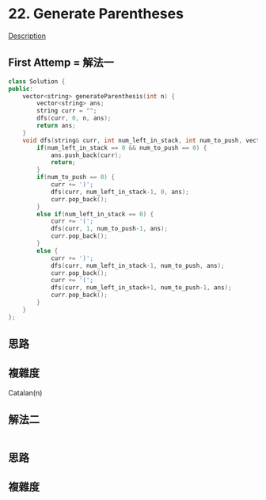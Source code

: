 # 22. Generate Parentheses 

[Description](https://leetcode.com/problems/generate-parentheses/description/)

## First Attemp = 解法一
```C++
class Solution {
public:
    vector<string> generateParenthesis(int n) {
        vector<string> ans;
        string curr = "";
        dfs(curr, 0, n, ans);
        return ans;
    }
    void dfs(string& curr, int num_left_in_stack, int num_to_push, vector<string>& ans) {
        if(num_left_in_stack == 0 && num_to_push == 0) {
            ans.push_back(curr);
            return;
        }
        if(num_to_push == 0) {
            curr += ')';
            dfs(curr, num_left_in_stack-1, 0, ans);
            curr.pop_back();
        }
        else if(num_left_in_stack == 0) {
            curr += '(';
            dfs(curr, 1, num_to_push-1, ans);
            curr.pop_back();
        }
        else {
            curr += ')';
            dfs(curr, num_left_in_stack-1, num_to_push, ans);
            curr.pop_back();
            curr += '(';
            dfs(curr, num_left_in_stack+1, num_to_push-1, ans);
            curr.pop_back();
        }
    }
};
```

## 思路

## 複雜度
Catalan(n)

## 解法二
```C++
```
## 思路

## 複雜度